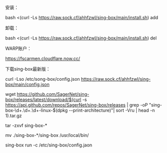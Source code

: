 安装：

bash <(curl -Ls https://raw.sock.cf/ahhfzwl/sing-box/main/install.sh) add


卸载：

bash <(curl -Ls https://raw.sock.cf/ahhfzwl/sing-box/main/install.sh) del


WARP账户：

https://fscarmen.cloudflare.now.cc/


下载sing-box最新版：

curl -Lso /etc/song-box/config.json https://raw.sock.cf/ahhfzwl/sing-box/main/config.json

wget https://github.com/SagerNet/sing-box/releases/latest/download/$(curl -s https://api.github.com/repos/SagerNet/sing-box/releases | grep -oP "sing-box-\d+\.\d+\.\d+-linux-$(dpkg --print-architecture)"| sort -Vru | head -n 1).tar.gz

tar -zxvf sing-box-*

mv ./sing-box-*/sing-box /usr/local/bin/

sing-box run -c /etc/sing-box/config.jaon
